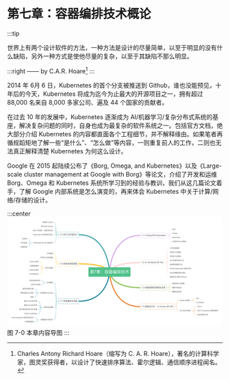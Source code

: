 # 第七章：容器编排技术概论

:::tip <a/>

世界上有两个设计软件的方法，一种方法是设计的尽量简单，以至于明显的没有什么缺陷，另外一种方式是使他尽量的复杂，以至于其缺陷不那么明显。

:::right
—— by C.A.R. Hoare[^1]
:::

2014 年 6月 6 日，Kubernetes 的首个分支被推送到 Github，谁也没能预见，十年后的今天，Kubernetes 将成为迄今为止最大的开源项目之一，拥有超过 88,000 名来自 8,000 多家公司、遍及 44 个国家的贡献者。

在过去 10 年的发展中，Kubernetes 逐渐成为 AI/机器学习/复杂分布式系统的基座，解决复杂问题的同时，自身也成为最复杂的软件系统之一。包括官方文档，绝大部分介绍 Kubernetes 的内容都直面各个工程细节，并不解释缘由。如果笔者再循规蹈矩地了解一些“是什么”、“怎么做”等内容，一则重复前人的工作，二则也无法真正解释清楚 Kubernetes 为何这么设计。

Google 在 2015 起陆续公布了《Borg, Omega, and Kubernetes》以及《Large-scale cluster management at Google with Borg》等论文，介绍了开发和运维 Borg、Omega 和 Kubernetes 系统所学习到的经验与教训，我们从这几篇论文着手，了解 Google 内部系统是怎么演变的，再来体会 Kubernetes 中关于计算/网络/存储的设计。

:::center
  ![](../assets/container-summary.png)<br/>
  图 7-0 本章内容导图
:::

[^1]: Charles Antony Richard Hoare（缩写为 C. A. R. Hoare），著名的计算科学家，图灵奖获得者，以设计了快速排序算法、霍尔逻辑、通信顺序进程闻名。